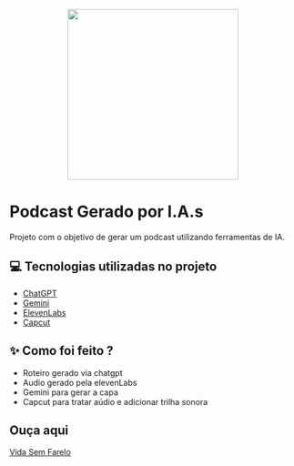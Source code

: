 <p align="center">
<img 
    src="file:///Users/nathamsoares/Documents/Cursos/CAIXA%20-%20IA%20Generativa%20com%20Microsoft%20Copilot/Vida%20sem%20Farelos%20(1).png"
    width="300"
/>
</p>

# Podcast Gerado por I.A.s

Projeto com o objetivo de gerar um podcast utilizando ferramentas de IA.

## 💻 Tecnologias utilizadas no projeto

- [ChatGPT](https://chat.openai.com/) 
- [Gemini](https://gemini.google.com/app?hl=pt-BR)
- [ElevenLabs](https://beta.elevenlabs.io/)
- [Capcut](https://www.capcut.com/pt-br/)

## ✨ Como foi feito ?

- Roteiro gerado via chatgpt
- Audio gerado pela elevenLabs
- Gemini para gerar a capa
- Capcut para tratar aúdio e adicionar trilha sonora

## Ouça aqui

[Vida Sem Farelo](https://drive.google.com/file/d/1UbvuxtCf_V6ZFhOoIQELtmMKV4ee9L1u/view?usp=drive_link) 

